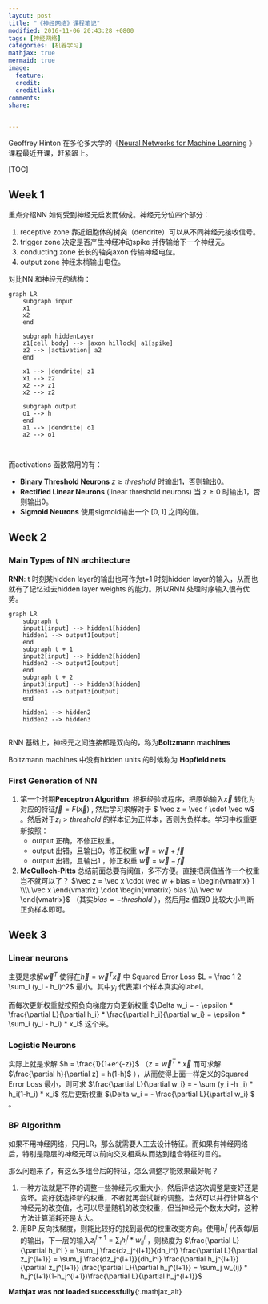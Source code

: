 ```yaml
---
layout: post
title: "《神经网络》课程笔记"
modified: 2016-11-06 20:43:28 +0800
tags: [神经网络]
categories: [机器学习]
mathjax: true
mermaid: true
image:
  feature: 
  credit: 
  creditlink: 
comments: 
share: 


---
```


Geoffrey Hinton 在多伦多大学的《[Neural Networks for Machine Learning][NNML] 》课程最近开课，赶紧跟上。

[TOC]

## Week 1

重点介绍NN 如何受到神经元启发而做成。神经元分位四个部分：

1. receptive zone 靠近细胞体的树突（dendrite）可以从不同神经元接收信号。
2. trigger zone 决定是否产生神经冲动spike 并传输给下一个神经元。
3. conducting zone 长长的轴突axon 传输神经电位。
4. output zone 神经末梢输出电位。

对比NN 和神经元的结构：

```mermaid
graph LR
    subgraph input
    x1
    x2
    end
    
    subgraph hiddenLayer
    z1[cell body] --> |axon hillock| a1[spike]
    z2 --> |activation| a2   
    end
    
    x1 --> |dendrite| z1
    x1 --> z2
    x2 --> z1
    x2 --> z2
    
    subgraph output
    o1 --> h
    end
    a1 --> |dendrite| o1
    a2 --> o1

    
```



而activations 函数常用的有：

- **Binary Threshold Neurons** $z\ge threshold$ 时输出1，否则输出0。 
- **Rectified Linear Neurons** (linear threshold neurons)  当 $z\ge 0$ 时输出1，否则输出0。
- **Sigmoid Neurons** 使用sigmoid输出一个 $[0,1]$ 之间的值。



## Week 2

### Main Types of NN architecture

**RNN**: t 时刻某hidden layer的输出也可作为t+1 时刻hidden layer的输入，从而也就有了记忆过去hidden layer weights 的能力。所以RNN 处理时序输入很有优势。

```mermaid
graph LR
    subgraph t
    input1[input] --> hidden1[hidden]
    hidden1 --> output1[output]
    end
    subgraph t + 1
    input2[input] --> hidden2[hidden]
    hidden2 --> output2[output]
    end
    subgraph t + 2
    input3[input] --> hidden3[hidden]
    hidden3 --> output3[output]
    end
    
    hidden1 --> hidden2
    hidden2 --> hidden3
    
```



RNN 基础上，神经元之间连接都是双向的，称为**Boltzmann machines**

Boltzmann machines 中没有hidden units 的时候称为 **Hopfield nets**



### First Generation of NN

1. 第一个时期**Perceptron Algorithm**:  根据经验或程序，把原始输入$\vec x$ 转化为对应的特征$\vec f = F(\vec x)$ ,  然后学习求解对于 $ \vec   z = \vec f \cdot \vec w$ 。然后对于$z_i > threshold$ 的样本记为正样本，否则为负样本。学习中权重更新按照：
   - output 正确，不修正权重。
   - output 出错，且输出0，修正权重 $\vec w = \vec w + \vec f$
   - output 出错，且输出1 ，修正权重 $\vec w = \vec w - \vec f$
2. **McCulloch-Pitts** 总结前面总要有阀值，多不方便。直接把阀值当作一个权重岂不就可以了？ $\vec z = \vec x \cdot \vec w + bias = \begin{vmatrix} 1 \\\\ \vec x \end{vmatrix} \cdot \begin{vmatrix} bias \\\\ \vec w \end{vmatrix}$  （其实$bias = -threshold$ ），然后用z 值跟0 比较大小判断正负样本即可。




## Week 3

### Linear neurons

主要是求解$\vec w^T$ 使得在$\vec h = \vec w^T \vec x$ 中 Squared Error Loss $L = \frac 1 2 \sum_i (y_i - h_i)^2$ 最小。其中$y_i$ 代表第i 个样本真实的label。

而每次更新权重就按照负向梯度方向更新权重 $\Delta w_i = - \epsilon * \frac{\partial L}{\partial h_i}  * \frac{\partial h_i}{\partial w_i} = \epsilon * \sum_i (y_i - h_i) * x_i$ 这个来。

### Logistic Neurons

实际上就是求解 $h = \frac{1}{1+e^{-z}}$ （$z = \vec w^T * \vec x$ 而可求解 $\frac{\partial h}{\partial z} = h(1-h)$ ），从而使得上面一样定义的Squared Error Loss 最小，则可求 $\frac{\partial L}{\partial w_i} = - \sum (y_i -h _i) * h_i(1-h_i) * x_i$ 然后更新权重 $\Delta w_i = - \frac{\partial L}{\partial w_i} $ 。

### BP Algorithm

如果不用神经网络，只用LR，那么就需要人工去设计特征。而如果有神经网络后，特别是隐层的神经元可以前向交叉相乘从而达到组合特征的目的。

那么问题来了，有这么多组合后的特征，怎么调整才能效果最好呢？

1. 一种方法就是不停的调整一些神经元权重大小，然后评估这次调整是变好还是变坏。变好就选择新的权重，不者就再尝试新的调整。当然可以并行计算各个神经元的改变值，也可以尽量随机的改变权重，但当神经元个数太大时，这种方法计算消耗还是太大。
2. 用BP 反向找梯度，则能比较好的找到最优的权重改变方向。使用$h_i^l$ 代表每$l$层的输出，下一层的输入$z_j^{l+1} = \sum_i h_i^l * w_{ij}^l$ ，则梯度为 $\frac{\partial L}{\partial h_i^l } = \sum_j \frac{dz_j^{l+1}}{dh_i^l} \frac{\partial L}{\partial z_j^{l+1}} = \sum_j \frac{dz_j^{l+1}}{dh_i^l} \frac{\partial h_j^{l+1}}{\partial z_j^{l+1}} \frac{\partial L}{\partial h_j^{l+1}} = \sum_j w_{ij} * h_j^{l+1}(1-h_j^{l+1})\frac{\partial L}{\partial h_j^{l+1}}$



**Mathjax was not loaded successfully**{:.mathjax_alt}

[NNML]: https://www.coursera.org/learn/neural-networks/home/welcome
